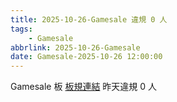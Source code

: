 ```yaml
---
title: 2025-10-26-Gamesale 違規 0 人
tags:
    - Gamesale
abbrlink: 2025-10-26-Gamesale
date: Gamesale-2025-10-26 12:00:00
---
```

Gamesale 板 [板規連結](https://www.ptt.cc/bbs/Gossiping/M.1637425085.A.07D.html)
昨天違規 0 人
